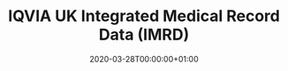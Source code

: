 ---
title: "IQVIA UK Integrated Medical Record Data (IMRD)"
subtitle: ""
summary: "Pseudonymized Electronic Medical Records collected from Patient Management software used within UK Primary Care "
owners:
  - organisation: "IQVIA"
    lead: "Sarah Seager"
    alternate: ""
country: "UK"
type: "General practice electronic health records"
omop: "CDM v5.3"
dbms: "AWS Redshift"
patient_count: "15m "
has_covid: "N"
first_time: "No"
data_history: "1989 – "
references: [""]

authors: 
    - "Sarah Seager"
tags: []
categories: ["dataset"]
date: 2020-03-28T00:00:00+01:00
lastmod: 2020-03-28T00:00:00+01:00
featured: false
draft: false

links:
    - icon: globe
      icon_pack: fas
      name: More information
      url: ""
image:
      placement: 1
      caption: ""
      focal_point: ""
      preview_only: false
      alt_text: ""
projects: []
---